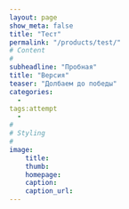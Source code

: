```yaml
---
layout: page
show_meta: false
title: "Тест"
permalink: "/products/test/"
# Content
#
subheadline: "Пробная"
title: "Версия"
teaser: "Долбаем до победы"
categories:
  - 
tags:attempt
  - 
#
# Styling
#
image:
    title:
    thumb:
    homepage:
    caption:
    caption_url:
---
```





 [1]: #
 [2]: #
 [3]: #
 [4]: #
 [5]: #
 [6]: #
 [7]: #
 [8]: #
 [9]: #
 [10]: #